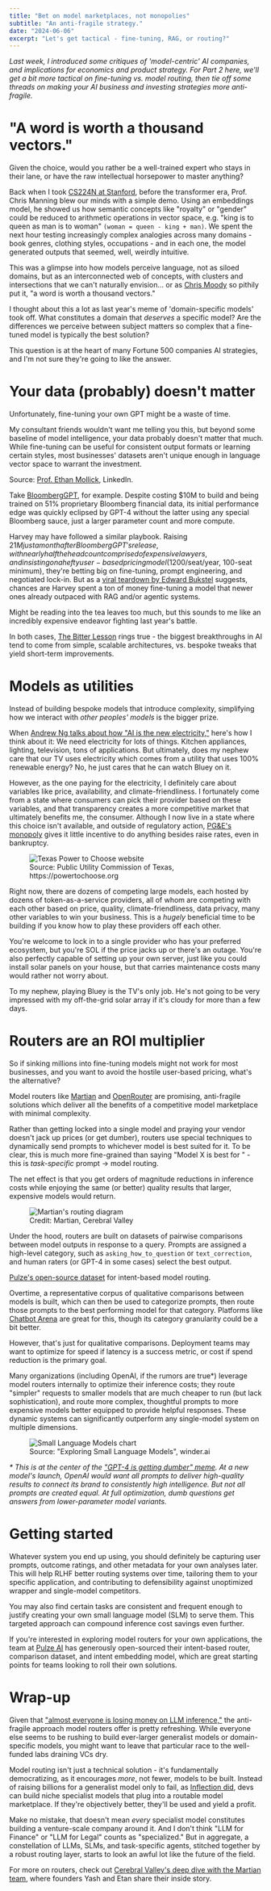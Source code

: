 ```yaml
---
title: "Bet on model marketplaces, not monopolies"
subtitle: "An anti-fragile strategy."
date: "2024-06-06"
excerpt: "Let's get tactical - fine-tuning, RAG, or routing?"
---
```


_Last week, I introduced some critiques of 'model-centric' AI companies, and implications for economics and product strategy. For Part 2 here, we'll get a bit more tactical on fine-tuning vs. model routing, then tie off some threads on making your AI business and investing strategies more anti-fragile._

# "A word is worth a thousand vectors."

Given the choice, would you rather be a well-trained expert who stays in their lane, or have the raw intellectual horsepower to master anything?

Back when I took [CS224N at Stanford](https://web.stanford.edu/class/cs224n/), before the transformer era, Prof. Chris Manning blew our minds with a simple demo. Using an embeddings model, he showed us how semantic concepts like "royalty" or "gender" could be reduced to arithmetic operations in vector space, e.g. "king is to queen as man is to woman" `(woman = queen - king + man)`. We spent the next hour testing increasingly complex analogies across many domains - book genres, clothing styles, occupations - and in each one, the model generated outputs that seemed, well, weirdly intuitive.

This was a glimpse into how models perceive language, not as siloed domains, but as an interconnected web of concepts, with clusters and intersections that we can't naturally envision… or as [Chris Moody](https://twitter.com/chrisemoody/status/1275455429277839360) so pithily put it, "a word is worth a thousand vectors."

I thought about this a lot as last year's meme of 'domain-specific models' took off. What constitutes a domain that _deserves_ a specific model? Are the differences we perceive between subject matters so complex that a fine-tuned model is typically the best solution?

This question is at the heart of many Fortune 500 companies AI strategies, and I'm not sure they're going to like the answer.

# Your data (probably) doesn't matter

Unfortunately, fine-tuning your own <Company Name>GPT might be a waste of time.

My consultant friends wouldn't want me telling you this, but beyond some baseline of model intelligence, your data probably doesn't matter that much. While fine-tuning can be useful for consistent output formats or learning certain styles, most businesses' datasets aren't unique enough in language vector space to warrant the investment.

Source: [Prof. Ethan Mollick](https://www.linkedin.com/posts/emollick_ai-artificialintelligence-activity-7175511441735487488-IXWZ), LinkedIn.

Take [BloombergGPT](https://www.bloomberg.com/company/press/bloomberggpt-50-billion-parameter-llm-tuned-finance/), for example. Despite costing $10M to build and being trained on 51% proprietary Bloomberg financial data, its initial performance edge was quickly eclipsed by GPT-4 without the latter using any special Bloomberg sauce, just a larger parameter count and more compute.

Harvey may have followed a similar playbook. Raising $21M just a month after BloombergGPT's release, with nearly half the headcount comprised of expensive lawyers, and insisting on a hefty user-based pricing model ($1200/seat/year, 100-seat minimum), they're betting big on fine-tuning, prompt engineering, and negotiated lock-in. But as a [viral teardown by Edward Bukstel](https://twitter.com/ebukstel/status/1765399321466925343) suggests, chances are Harvey spent a ton of money fine-tuning a model that newer ones already outpaced with RAG and/or agentic systems.

Might be reading into the tea leaves too much, but this sounds to me like an incredibly expensive endeavor fighting last year's battle.

In both cases, [The Bitter Lesson](http://www.incompleteideas.net/IncIdeas/BitterLesson.html) rings true - the biggest breakthroughs in AI tend to come from simple, scalable architectures, vs. bespoke tweaks that yield short-term improvements.

# Models as utilities

Instead of building bespoke models that introduce complexity, simplifying how we interact with _other peoples' models_ is the bigger prize.

When [Andrew Ng talks about how "AI is the new electricity,"](https://www.youtube.com/watch?v=21EiKfQYZXc) here's how I think about it: We need electricity for lots of things. Kitchen appliances, lighting, television, tons of applications. But ultimately, does my nephew care that our TV uses electricity which comes from a utility that uses 100% renewable energy? No, he just cares that he can watch Bluey on it.

However, as the one paying for the electricity, I definitely care about variables like price, availability, and climate-friendliness. I fortunately come from a state where consumers can pick their provider based on these variables, and that transparency creates a more competitive market that ultimately benefits me, the consumer. Although I now live in a state where this choice isn't available, and outside of regulatory action, [PG&E's monopoly](https://www.sfchronicle.com/opinion/openforum/article/pge-monopoly-california-18564883.php) gives it little incentive to do anything besides raise rates, even in bankruptcy.

<figure>
  <img src="/img/texas-power-to-choose.webp" alt="Texas Power to Choose website" />
  <figcaption className="text-sm text-muted-foreground mt-2 text-center">
    Source: Public Utility Commission of Texas, https://powertochoose.org
  </figcaption>
</figure>

Right now, there are dozens of competing large models, each hosted by dozens of token-as-a-service providers, all of whom are competing with each other based on price, quality, climate-friendliness, data privacy, many other variables to win your business. This is a _hugely_ beneficial time to be building if you know how to play these providers off each other.

You're welcome to lock in to a single provider who has your preferred ecosystem, but you're SOL if the price jacks up or there's an outage. You're also perfectly capable of setting up your own server, just like you could install solar panels on your house, but that carries maintenance costs many would rather not worry about.

To my nephew, playing Bluey is the TV's only job. He's not going to be very impressed with my off-the-grid solar array if it's cloudy for more than a few days.

# Routers are an ROI multiplier

So if sinking millions into fine-tuning models might not work for most businesses, and you want to avoid the hostile user-based pricing, what's the alternative?

Model routers like [Martian](https://martian.ai/) and [OpenRouter](https://openrouter.ai/) are promising, anti-fragile solutions which deliver all the benefits of a competitive model marketplace with minimal complexity.

Rather than getting locked into a single model and praying your vendor doesn't jack up prices (or get dumber), routers use special techniques to dynamically send prompts to whichever model is best suited for it. To be clear, this is much more fine-grained than saying "Model X is best for <Domain Y>" - this is _task-specific_ prompt → model routing.

The net effect is that you get orders of magnitude reductions in inference costs while enjoying the same (or better) quality results that larger, expensive models would return.

<figure>
  <img src="/img/martian-routing.webp" alt="Martian's routing diagram" />
  <figcaption className="text-sm text-muted-foreground mt-2 text-center">
    Credit: Martian, Cerebral Valley
  </figcaption>
</figure>

Under the hood, routers are built on datasets of pairwise comparisons between model outputs in response to a query. Prompts are assigned a high-level category, such as `asking_how_to_question` or `text_correction`, and human raters (or GPT-4 in some cases) select the best output.

[Pulze's open-source dataset](https://github.com/pulzeai-oss/knn-router/tree/main/deploy/pulze-intent-v0.1) for intent-based model routing.

Overtime, a representative corpus of qualitative comparisons between models is built, which can then be used to categorize prompts, then route those prompts to the best performing model for that category. Platforms like [Chatbot Arena](https://chat.lmsys.org/) are great for this, though its category granularity could be a bit better.

However, that's just for qualitative comparisons. Deployment teams may want to optimize for speed if latency is a success metric, or cost if spend reduction is the primary goal.

Many organizations (including OpenAI, if the rumors are true\*) leverage model routers internally to optimize their inference costs; they route "simpler" requests to smaller models that are much cheaper to run (but lack sophistication), and route more complex, thoughtful prompts to more expensive models better equipped to provide helpful responses. These dynamic systems can significantly outperform any single-model system on multiple dimensions.

<figure>
  <img src="/img/winder-chart.webp" alt="Small Language Models chart" />
  <figcaption className="text-sm text-muted-foreground mt-2 text-center">
    Source: "Exploring Small Language Models", winder.ai
  </figcaption>
</figure>

_\* This is at the center of the ["GPT-4 is getting dumber" meme](https://twitter.com/svpino/status/1766062207012565132). At a new model's launch, OpenAI would want all prompts to deliver high-quality results to connect its brand to consistently high intelligence. But not all prompts are created equal. At full optimization, dumb questions get <proportionate> answers from lower-parameter model variants._

# Getting started

Whatever system you end up using, you should definitely be capturing user prompts, outcome ratings, and other metadata for your own analyses later. This will help RLHF better routing systems over time, tailoring them to your specific application, and contributing to defensibility against unoptimized wrapper and single-model competitors.

You may also find certain tasks are consistent and frequent enough to justify creating your own small language model (SLM) to serve them. This targeted approach can compound inference cost savings even further.

If you're interested in exploring model routers for your own applications, the team at [Pulze AI](https://pulze.ai/) has generously open-sourced their intent-based router, comparison dataset, and intent embedding model, which are great starting points for teams looking to roll their own solutions.

# Wrap-up

Given that ["almost everyone is losing money on LLM inference,"](https://www.semianalysis.com/p/the-inference-cost-delusion-inference) the anti-fragile approach model routers offer is pretty refreshing. While everyone else seems to be rushing to build ever-larger generalist models or domain-specific models, you might want to leave that particular race to the well-funded labs draining VCs dry.

Model routing isn't just a technical solution - it's fundamentally democratizing, as it encourages _more_, not fewer, models to be built. Instead of raising billions for a generalist model only to fail, as [Inflection did](https://www.theinformation.com/articles/inside-inflections-collapse-how-a-1-3-billion-bet-on-beating-openai-fell-apart), devs can build niche specialist models that plug into a routable model marketplace. If they're objectively better, they'll be used and yield a profit.

Make no mistake, that doesn't mean _every_ specialist model constitutes building a venture-scale company around it. And I don't think "LLM for Finance" or "LLM for Legal" counts as "specialized." But in aggregate, a constellation of LLMs, SLMs, and task-specific agents, stitched together by a robust routing layer, starts to look an awful lot like the future of the field.

For more on routers, check out [Cerebral Valley's deep dive with the Martian team](https://www.cerebralvalley.ai/post/martian-is-building-the-future-of-llm-inference-2Hs4Hs9OrS6n50HC3YyWPu), where founders Yash and Etan share their inside story. 